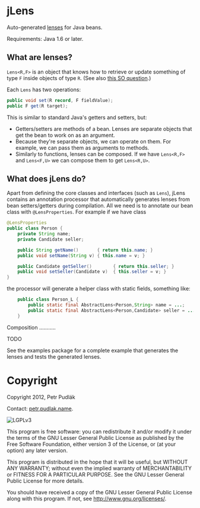 jLens
=====

Auto-generated [lenses](http://stackoverflow.com/q/8307370/1333025) for Java beans.

Requirements: Java 1.6 or later.

What are lenses?
----------------

`Lens<R,F>` is an object that knows how to retrieve or update something of type
`F` inside objects of type `R`.
(See also [this SO question](http://stackoverflow.com/q/8307370/1333025).)

Each `Lens` has two operations:

```java
public void set(R record, F fieldValue);
public F get(R target);
```

This is similar to standard Java's getters and setters, but:

- Getters/setters are methods of a bean. Lenses are separate objects that
  get the bean to work on as an argument.
- Because they're separate objects, we can operate on them. For example, we can
  pass them as arguments to methods.
- Similarly to functions, lenses can be composed. If we have `Lens<R,F>` and
  `Lens<F,U>` we can compose them to get `Lens<R,U>`.

What does jLens do?
-------------------

Apart from defining the core classes and interfaces (such as `Lens`), jLens
contains an annotation processor that automatically generates lenses from bean
setters/getters during compilation. All we need is to annotate our bean class
with `@LensProperties`. For example if we have class

```java
@LensProperties
public class Person {
    private String name;
    private Candidate seller;

    public String getName()       { return this.name; }
    public void setName(String v) { this.name = v; }

    public Candidate getSeller()        { return this.seller; }
    public void setSeller(Candidate v)  { this.seller = v; }
}
```

the processor will generate a helper class with static fields, something like:

```java
    public class Person_L {
        public static final AbstractLens<Person,String> name = ...;
        public static final AbstractLens<Person,Candidate> seller = ...;
    }
```

Composition
...........

TODO

See the examples package for a complete example that generates the lenses and
tests the generated lenses.

Copyright
=========

Copyright 2012, Petr Pudlák

Contact: [petr.pudlak.name](http://petr.pudlak.name/).

![LGPLv3](https://www.gnu.org/graphics/lgplv3-88x31.png)

This program is free software: you can redistribute it and/or modify it under
the terms of the GNU Lesser General Public License as published by the Free
Software Foundation, either version 3 of the License, or (at your option) any
later version.

This program is distributed in the hope that it will be useful, but WITHOUT ANY
WARRANTY; without even the implied warranty of MERCHANTABILITY or FITNESS FOR A
PARTICULAR PURPOSE.  See the GNU Lesser General Public License for more
details.

You should have received a copy of the GNU Lesser General Public License along
with this program.  If not, see <http://www.gnu.org/licenses/>.
